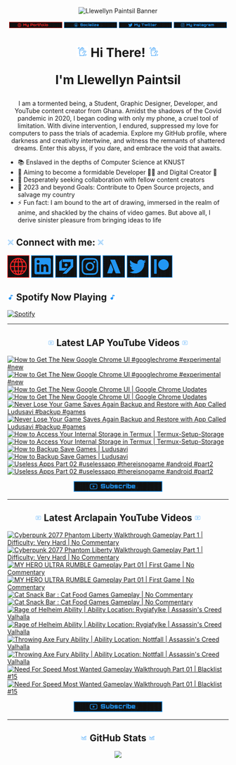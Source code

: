 <!-- Banner -->
<p align="center">
<img src="./images/banner/github-banner-v2.gif" alt="Llewellyn Paintsil Banner" title="Llewellyn Paintsil Banner" loading="eager" decoding="async" longdesc="I'm Llewellyn Adonteng Paintsil. A Christian, web developer, Content Creator, Gamer, Graphic Designer, and anime lover. This is just an improved version of my banner by the way. Hope to work with more people and improve my skills.">
</p>

<div align="center">

<!-- INTRO BADGES START -->
<p>
<!-- My portfolio -->
<a href="#" target="_blank">
<img src="./images/badge/my-portfolio-down.png" align="center" width="24%" alt="Llewellyn's Portfolio Badge [Down]" title="Llewellyn's Portfolio [Down]" loading="eager" decoding="async" longdesc="A custom made badge that leads to the Portfolio of Llewellyn Adonteng Paintsil"></a> 
<!-- My Github -->
<a href="https://github.com/Llewellyn500" target="_blank">
<img src="./images/badge/socialize.png" align="center" width="24%" alt="Llewellyn's Github Profile Badge" title="Llewellyn's Github Profile" loading="eager" decoding="async" longdesc="A custom made badge that leads to the Github Profile of Llewellyn Adonteng Paintsil"></a>
<!-- My Twitter -->
<a href="https://twitter.com/LlewellynAdont1" target="_blank">
<img src="./images/badge/my-twitter.png" align="center" width="24%" alt="Llewellyn's Twitter Badge" title="Llewellyn's Twitter" loading="eager" decoding="async" longdesc="A custom made badge that leads to the Twitter account of Llewellyn Adonteng Paintsil"></a>
<!-- My Instagram -->
<a href="https://instagram.com/llewellynpaint?igshid=MzNINGNkZWQ4Mg==" target="_blank">
<img src="./images/badge/my-instagram.png" width="24%" align="center" alt="Llewellyn's Instagram Badge" title="Llewellyn's Instagram" loading="eager" decoding="async" longdesc="A custom made badge that leads to the instagram account of Llewellyn Adonteng Paintsil"></a>
</p>
<!-- INTRO BADGES END -->

<!-- HEADING START -->
<h1> 
<img src="./images/others/wave.gif" width="5%" alt="hand waving gif" title="waving hand" loading="eager" decoding="async" longdesc="A simple blue gif of a waving hand"/> Hi There! <img src="./images/others/wave.gif" width="5%" alt="hand waving gif" title="waving hand" loading="eager" decoding="async" longdesc="A simple blue gif of a waving hand"/>

I'm Llewellyn Paintsil 
</h1>

<!-- BODY START -->
<p>
I am a tormented being, a Student, Graphic Designer, Developer, and YouTube content creator from Ghana. Amidst the shadows of the Covid pandemic in 2020, I began coding with only my phone, a cruel tool of limitation. With divine intervention, I endured, suppressed my love for computers to pass the trials of academia. Explore my GitHub profile, where darkness and creativity intertwine, and witness the remnants of shattered dreams. Enter this abyss, if you dare, and embrace the void that awaits.
</p>
</div>

<p>
<ul>
<li>📚 Enslaved in the depths of Computer Science at KNUST</li>
<li>🌱 Aiming to become a formidable Developer 👨‍💻 and Digital Creator 🎥</li>
<li>👯 Desperately seeking collaboration with fellow content creators</li>
<li>🥅 2023 and beyond Goals: Contribute to Open Source projects, and salvage my country</li>
<li>⚡ Fun fact: I am bound to the art of drawing, immersed in the realm of anime, and shackled by the chains of video games. But above all, I derive sinister pleasure from bringing ideas to life</li>
</ul>
</p>
<!-- BODY END -->

<!-- SOCIAL MEDIA LINKS START -->
<h2><img src="./images/others/connect.gif" width="3%" alt="Connect with me GIF" title="Connect With Me" loading="lazy" decoding="async" longdesc="A custom made gif of connecting with people"/> Connect with me: <img src="./images/others/connect.gif" width="3%" alt="Connect with me GIF" title="Connect With Me" loading="lazy" decoding="async" longdesc="A custom made gif of connecting with people"/></h2>
<p>
<a href="#" target="_blank">
<img src="./images/icons/portfolio-[down].png" width="10%" alt="Llewellyn Portfolio Icon" title="Llewellyn's Portfolio" loading="lazy" decoding="async" longdesc="A custom made icon that leads to the Portfolio of Llewellyn Adonteng Paintsil"/></a>
<a href="https://www.linkedin.com/in/llewellynpaintsil" target="_blank">
<img src="./images/icons/linkedin.png" width="10%" alt="Llewellyn Linkedin Profile Icon" title="Llewellyn's Linkedin Profile" loading="lazy" decoding="async" longdesc="A custom made icon that leads to the Linkedin of Llewellyn Adonteng Paintsil"/></a>
<a href="https://www.youtube.com/@lap-tutorials" target="_blank">
<img src="./images/icons/lap.png" width="10%" alt="LAP Youtube Channel Icon" title="LAP YouTube Channel" loading="lazy" decoding="async" longdesc="A custom made icon that leads to the LAP youtube Channel"/></a>
<a href="https://instagram.com/llewellynpaint?igshid=MzNINGNkZWQ4Mg==" target="_blank">
<img src="./images/icons/instagram.png" width="10%" alt="Llewellyn Instagram Icon" title="Llewellyn's Instagram" loading="lazy" decoding="async" longdesc="A custom made icon that leads to the Instagram account of Llewellyn Adonteng Paintsil"/></a>
<a href="https://www.youtube.com/@arclapain" target="_blank">
<img src="./images/icons/arclapain.png" width="10%" alt="Arclapain YouTube Channel Icon" title="Arclapain YouTube Channel" loading="lazy" decoding="async" longdesc="A custom made icon that leads to the Channel of Arclapain"/></a>
<a href="https://twitter.com/LlewellynAdont1" target="_blank">
<img src="./images/icons/twitter.png" width="10%" alt="Llewellyn Twitter Icon" title="Llewellyn's Twitter Account" loading="lazy" decoding="async" longdesc="A custom made icon that leads to the Twitter of Llewellyn Adonteng Paintsil"/></a>
<a href="https://www.patreon.com/LPTeach" target="_blank">
<img src="./images/icons/patreon.png" width="10%" alt="Llewellyn Patreon Icon" title="Llewellyn's Patreon" loading="lazy" decoding="async" longdesc="A custom made icon that leads to the Patreon of Llewellyn Adonteng Paintsil"/></a>
</p>
<!-- SOCIAL MEDIA LINKS END -->

<!-- Spotify now playing start -->
<div>
<h2><img src="./images/others/music.gif" alt="music icon" width="3%" title="My Spotify now playing" loading="lazy" decoding="async" longdesc="A musical note"/> Spotify Now Playing <img src="./images/others/music.gif" alt="music icon" width="3%" title="My Spotify now playing" loading="lazy" decoding="async" longdesc="A musical note"/></h2>
  
[![Spotify](https://spotify-now-playing-two-nu.vercel.app/api/spotify)](https://open.spotify.com/user/31oqgy33mbfmztovhp2eguowwti4)

</div>
<!-- Spotify now playing end -->

---

<h2 align="center"><img src="./images/others/video.gif" width="3%" alt="Latest Video GIF" title="Latest Video Gif" loading="lazy" decoding="async" longdesc="A custom made gif of Latest Video"/> Latest LAP YouTube Videos <img src="./images/others/video.gif" width="3%" alt="Latest Video GIF" title="Latest Video Gif" loading="lazy" decoding="async" longdesc="A custom made gif of Latest Video"/></h2>

<!-- BEGIN LAP-TUTORIALS-YOUTUBE-CARDS -->
[![How to Get The New Google Chrome UI #googlechrome #experimental #new](https://ytcards.demolab.com/?id=EIT1l_8xNj4&title=How+to+Get+The+New+Google+Chrome+UI+%23googlechrome+%23experimental+%23new&lang=en&timestamp=1697479210&background_color=%23101010&title_color=%23FBFBFD&stats_color=%232196f3&max_title_lines=1&width=250&border_radius=5 "How to Get The New Google Chrome UI #googlechrome #experimental #new")](https://www.youtube.com/watch?v=EIT1l_8xNj4#gh-dark-mode-only)[![How to Get The New Google Chrome UI #googlechrome #experimental #new](https://ytcards.demolab.com/?id=EIT1l_8xNj4&title=How+to+Get+The+New+Google+Chrome+UI+%23googlechrome+%23experimental+%23new&lang=en&timestamp=1697479210&background_color=%23101010&title_color=%23FBFBFD&stats_color=%232196f3&max_title_lines=1&width=250&border_radius=5 "How to Get The New Google Chrome UI #googlechrome #experimental #new")](https://www.youtube.com/watch?v=EIT1l_8xNj4#gh-light-mode-only)
[![How to Get The New Google Chrome UI | Google Chrome Updates](https://ytcards.demolab.com/?id=beoM-wfb424&title=How+to+Get+The+New+Google+Chrome+UI+%7C+Google+Chrome+Updates&lang=en&timestamp=1696964425&background_color=%23101010&title_color=%23FBFBFD&stats_color=%232196f3&max_title_lines=1&width=250&border_radius=5 "How to Get The New Google Chrome UI | Google Chrome Updates")](https://www.youtube.com/watch?v=beoM-wfb424#gh-dark-mode-only)[![How to Get The New Google Chrome UI | Google Chrome Updates](https://ytcards.demolab.com/?id=beoM-wfb424&title=How+to+Get+The+New+Google+Chrome+UI+%7C+Google+Chrome+Updates&lang=en&timestamp=1696964425&background_color=%23101010&title_color=%23FBFBFD&stats_color=%232196f3&max_title_lines=1&width=250&border_radius=5 "How to Get The New Google Chrome UI | Google Chrome Updates")](https://www.youtube.com/watch?v=beoM-wfb424#gh-light-mode-only)
[![Never Lose Your Game Saves Again Backup and Restore with App Called Ludusavi  #backup #games](https://ytcards.demolab.com/?id=uUDZH2VgLa8&title=Never+Lose+Your+Game+Saves+Again+Backup+and+Restore+with+App+Called+Ludusavi++%23backup+%23games&lang=en&timestamp=1696874432&background_color=%23101010&title_color=%23FBFBFD&stats_color=%232196f3&max_title_lines=1&width=250&border_radius=5 "Never Lose Your Game Saves Again Backup and Restore with App Called Ludusavi  #backup #games")](https://www.youtube.com/watch?v=uUDZH2VgLa8#gh-dark-mode-only)[![Never Lose Your Game Saves Again Backup and Restore with App Called Ludusavi  #backup #games](https://ytcards.demolab.com/?id=uUDZH2VgLa8&title=Never+Lose+Your+Game+Saves+Again+Backup+and+Restore+with+App+Called+Ludusavi++%23backup+%23games&lang=en&timestamp=1696874432&background_color=%23101010&title_color=%23FBFBFD&stats_color=%232196f3&max_title_lines=1&width=250&border_radius=5 "Never Lose Your Game Saves Again Backup and Restore with App Called Ludusavi  #backup #games")](https://www.youtube.com/watch?v=uUDZH2VgLa8#gh-light-mode-only)
[![How to Access Your Internal Storage in Termux | Termux-Setup-Storage](https://ytcards.demolab.com/?id=5zlE8KEz6wk&title=How+to+Access+Your+Internal+Storage+in+Termux+%7C+Termux-Setup-Storage&lang=en&timestamp=1696528803&background_color=%23101010&title_color=%23FBFBFD&stats_color=%232196f3&max_title_lines=1&width=250&border_radius=5 "How to Access Your Internal Storage in Termux | Termux-Setup-Storage")](https://www.youtube.com/watch?v=5zlE8KEz6wk#gh-dark-mode-only)[![How to Access Your Internal Storage in Termux | Termux-Setup-Storage](https://ytcards.demolab.com/?id=5zlE8KEz6wk&title=How+to+Access+Your+Internal+Storage+in+Termux+%7C+Termux-Setup-Storage&lang=en&timestamp=1696528803&background_color=%23101010&title_color=%23FBFBFD&stats_color=%232196f3&max_title_lines=1&width=250&border_radius=5 "How to Access Your Internal Storage in Termux | Termux-Setup-Storage")](https://www.youtube.com/watch?v=5zlE8KEz6wk#gh-light-mode-only)
[![How to Backup Save Games | Ludusavi](https://ytcards.demolab.com/?id=r2wZ5-SzrPM&title=How+to+Backup+Save+Games+%7C+Ludusavi&lang=en&timestamp=1696356011&background_color=%23101010&title_color=%23FBFBFD&stats_color=%232196f3&max_title_lines=1&width=250&border_radius=5 "How to Backup Save Games | Ludusavi")](https://www.youtube.com/watch?v=r2wZ5-SzrPM#gh-dark-mode-only)[![How to Backup Save Games | Ludusavi](https://ytcards.demolab.com/?id=r2wZ5-SzrPM&title=How+to+Backup+Save+Games+%7C+Ludusavi&lang=en&timestamp=1696356011&background_color=%23101010&title_color=%23FBFBFD&stats_color=%232196f3&max_title_lines=1&width=250&border_radius=5 "How to Backup Save Games | Ludusavi")](https://www.youtube.com/watch?v=r2wZ5-SzrPM#gh-light-mode-only)
[![Useless Apps Part 02 #uselessapp #thereisnogame #android #part2](https://ytcards.demolab.com/?id=S3Z8imcc61A&title=Useless+Apps+Part+02+%23uselessapp+%23thereisnogame+%23android+%23part2&lang=en&timestamp=1685988012&background_color=%23101010&title_color=%23FBFBFD&stats_color=%232196f3&max_title_lines=1&width=250&border_radius=5 "Useless Apps Part 02 #uselessapp #thereisnogame #android #part2")](https://www.youtube.com/watch?v=S3Z8imcc61A#gh-dark-mode-only)[![Useless Apps Part 02 #uselessapp #thereisnogame #android #part2](https://ytcards.demolab.com/?id=S3Z8imcc61A&title=Useless+Apps+Part+02+%23uselessapp+%23thereisnogame+%23android+%23part2&lang=en&timestamp=1685988012&background_color=%23101010&title_color=%23FBFBFD&stats_color=%232196f3&max_title_lines=1&width=250&border_radius=5 "Useless Apps Part 02 #uselessapp #thereisnogame #android #part2")](https://www.youtube.com/watch?v=S3Z8imcc61A#gh-light-mode-only)
<!-- END LAP-TUTORIALS-YOUTUBE-CARDS -->

<div align="center">
<a href="https://www.youtube.com/@lap-tutorials">
<img src="./images/badge/subscribe.png" width="40%" alt="Subscribe button" title="Subscribe Button" loading="eager" decoding="async" longdesc="A custom made subscribe button"/></a>
</div>

---

<h2 align="center"><img src="./images/others/video.gif" width="3%" alt="Latest Video GIF" title="Latest Video Gif" loading="lazy" decoding="async" longdesc="A custom made gif of Latest Video"/> Latest Arclapain YouTube Videos <img src="./images/others/video.gif" width="3%" alt="Latest Video GIF" title="Latest Video Gif" loading="lazy" decoding="async" longdesc="A custom made gif of Latest Video"/></h2>

<!-- BEGIN ARCLAPAIN-YOUTUBE-CARDS -->
[![Cyberpunk 2077 Phantom Liberty Walkthrough Gameplay Part 1 | Difficulty: Very Hard | No Commentary](https://ytcards.demolab.com/?id=DuR-6rWmV8Q&title=Cyberpunk+2077+Phantom+Liberty+Walkthrough+Gameplay+Part+1+%7C+Difficulty%3A+Very+Hard+%7C+No+Commentary&lang=en&timestamp=1697482805&background_color=%23101010&title_color=%23FBFBFD&stats_color=%232196f3&max_title_lines=1&width=250&border_radius=5 "Cyberpunk 2077 Phantom Liberty Walkthrough Gameplay Part 1 | Difficulty: Very Hard | No Commentary")](https://www.youtube.com/watch?v=DuR-6rWmV8Q#gh-dark-mode-only)[![Cyberpunk 2077 Phantom Liberty Walkthrough Gameplay Part 1 | Difficulty: Very Hard | No Commentary](https://ytcards.demolab.com/?id=DuR-6rWmV8Q&title=Cyberpunk+2077+Phantom+Liberty+Walkthrough+Gameplay+Part+1+%7C+Difficulty%3A+Very+Hard+%7C+No+Commentary&lang=en&timestamp=1697482805&background_color=%23101010&title_color=%23FBFBFD&stats_color=%232196f3&max_title_lines=1&width=250&border_radius=5 "Cyberpunk 2077 Phantom Liberty Walkthrough Gameplay Part 1 | Difficulty: Very Hard | No Commentary")](https://www.youtube.com/watch?v=DuR-6rWmV8Q#gh-light-mode-only)
[![MY HERO ULTRA RUMBLE Gameplay Part 01 | First Game | No Commentary](https://ytcards.demolab.com/?id=wcMHQXlCJTU&title=MY+HERO+ULTRA+RUMBLE+Gameplay+Part+01+%7C+First+Game+%7C+No+Commentary&lang=en&timestamp=1697223628&background_color=%23101010&title_color=%23FBFBFD&stats_color=%232196f3&max_title_lines=1&width=250&border_radius=5 "MY HERO ULTRA RUMBLE Gameplay Part 01 | First Game | No Commentary")](https://www.youtube.com/watch?v=wcMHQXlCJTU#gh-dark-mode-only)[![MY HERO ULTRA RUMBLE Gameplay Part 01 | First Game | No Commentary](https://ytcards.demolab.com/?id=wcMHQXlCJTU&title=MY+HERO+ULTRA+RUMBLE+Gameplay+Part+01+%7C+First+Game+%7C+No+Commentary&lang=en&timestamp=1697223628&background_color=%23101010&title_color=%23FBFBFD&stats_color=%232196f3&max_title_lines=1&width=250&border_radius=5 "MY HERO ULTRA RUMBLE Gameplay Part 01 | First Game | No Commentary")](https://www.youtube.com/watch?v=wcMHQXlCJTU#gh-light-mode-only)
[![Cat Snack Bar : Cat Food Games Gameplay | No Commentary](https://ytcards.demolab.com/?id=BYiTzqkb9Kg&title=Cat+Snack+Bar+%3A+Cat+Food+Games+Gameplay+%7C+No+Commentary&lang=en&timestamp=1697050805&background_color=%23101010&title_color=%23FBFBFD&stats_color=%232196f3&max_title_lines=1&width=250&border_radius=5 "Cat Snack Bar : Cat Food Games Gameplay | No Commentary")](https://www.youtube.com/watch?v=BYiTzqkb9Kg#gh-dark-mode-only)[![Cat Snack Bar : Cat Food Games Gameplay | No Commentary](https://ytcards.demolab.com/?id=BYiTzqkb9Kg&title=Cat+Snack+Bar+%3A+Cat+Food+Games+Gameplay+%7C+No+Commentary&lang=en&timestamp=1697050805&background_color=%23101010&title_color=%23FBFBFD&stats_color=%232196f3&max_title_lines=1&width=250&border_radius=5 "Cat Snack Bar : Cat Food Games Gameplay | No Commentary")](https://www.youtube.com/watch?v=BYiTzqkb9Kg#gh-light-mode-only)
[![Rage of Helheim Ability | Ability Location: Rygiafylke | Assassin's Creed Valhalla](https://ytcards.demolab.com/?id=vA2MRZjeBx8&title=Rage+of+Helheim+Ability+%7C+Ability+Location%3A+Rygiafylke+%7C+Assassin%27s+Creed+Valhalla&lang=en&timestamp=1696874432&background_color=%23101010&title_color=%23FBFBFD&stats_color=%232196f3&max_title_lines=1&width=250&border_radius=5 "Rage of Helheim Ability | Ability Location: Rygiafylke | Assassin's Creed Valhalla")](https://www.youtube.com/watch?v=vA2MRZjeBx8#gh-dark-mode-only)[![Rage of Helheim Ability | Ability Location: Rygiafylke | Assassin's Creed Valhalla](https://ytcards.demolab.com/?id=vA2MRZjeBx8&title=Rage+of+Helheim+Ability+%7C+Ability+Location%3A+Rygiafylke+%7C+Assassin%27s+Creed+Valhalla&lang=en&timestamp=1696874432&background_color=%23101010&title_color=%23FBFBFD&stats_color=%232196f3&max_title_lines=1&width=250&border_radius=5 "Rage of Helheim Ability | Ability Location: Rygiafylke | Assassin's Creed Valhalla")](https://www.youtube.com/watch?v=vA2MRZjeBx8#gh-light-mode-only)
[![Throwing Axe Fury Ability | Ability Location: Nottfall | Assassin's Creed Valhalla](https://ytcards.demolab.com/?id=zLGmFv-rlAo&title=Throwing+Axe+Fury+Ability+%7C+Ability+Location%3A+Nottfall+%7C+Assassin%27s+Creed+Valhalla&lang=en&timestamp=1696615234&background_color=%23101010&title_color=%23FBFBFD&stats_color=%232196f3&max_title_lines=1&width=250&border_radius=5 "Throwing Axe Fury Ability | Ability Location: Nottfall | Assassin's Creed Valhalla")](https://www.youtube.com/watch?v=zLGmFv-rlAo#gh-dark-mode-only)[![Throwing Axe Fury Ability | Ability Location: Nottfall | Assassin's Creed Valhalla](https://ytcards.demolab.com/?id=zLGmFv-rlAo&title=Throwing+Axe+Fury+Ability+%7C+Ability+Location%3A+Nottfall+%7C+Assassin%27s+Creed+Valhalla&lang=en&timestamp=1696615234&background_color=%23101010&title_color=%23FBFBFD&stats_color=%232196f3&max_title_lines=1&width=250&border_radius=5 "Throwing Axe Fury Ability | Ability Location: Nottfall | Assassin's Creed Valhalla")](https://www.youtube.com/watch?v=zLGmFv-rlAo#gh-light-mode-only)
[![Need For Speed Most Wanted Gameplay Walkthrough Part 01 | Blacklist #15](https://ytcards.demolab.com/?id=8x9glS9JDCk&title=Need+For+Speed+Most+Wanted+Gameplay+Walkthrough+Part+01+%7C+Blacklist+%2315&lang=en&timestamp=1696442405&background_color=%23101010&title_color=%23FBFBFD&stats_color=%232196f3&max_title_lines=1&width=250&border_radius=5 "Need For Speed Most Wanted Gameplay Walkthrough Part 01 | Blacklist #15")](https://www.youtube.com/watch?v=8x9glS9JDCk#gh-dark-mode-only)[![Need For Speed Most Wanted Gameplay Walkthrough Part 01 | Blacklist #15](https://ytcards.demolab.com/?id=8x9glS9JDCk&title=Need+For+Speed+Most+Wanted+Gameplay+Walkthrough+Part+01+%7C+Blacklist+%2315&lang=en&timestamp=1696442405&background_color=%23101010&title_color=%23FBFBFD&stats_color=%232196f3&max_title_lines=1&width=250&border_radius=5 "Need For Speed Most Wanted Gameplay Walkthrough Part 01 | Blacklist #15")](https://www.youtube.com/watch?v=8x9glS9JDCk#gh-light-mode-only)
<!-- END ARCLAPAIN-YOUTUBE-CARDS -->

<div align="center">
<a href="https://www.youtube.com/@arclapain">
<img src="./images/badge/subscribe.png" width="40%" alt="Subscribe button" title="Subscribe Button" loading="eager" decoding="async" longdesc="A custom made subscribe button"/></a>
</div>

---

<h2 align="center"><img src="./images/others/stats.gif" width="3%" alt="github stats GIF" title="github stats Gif" loading="lazy" decoding="async" longdesc="A custom made gif of GitHub Stats"/> GitHub Stats <img src="./images/others/stats.gif" width="3%" alt="github stats GIF" title="github stats Gif" loading="lazy" decoding="async" longdesc="A custom made gif of GitHub Stats"/></h2>
<p align="center">
<img src="https://github-readme-stats-rho-rouge.vercel.app/api?username=Llewellyn500&show_icons=true&title_color=2196f3&bg_color=101010&text_color=fff&icon_color=2196f3&hide_border=true" />
</p>
